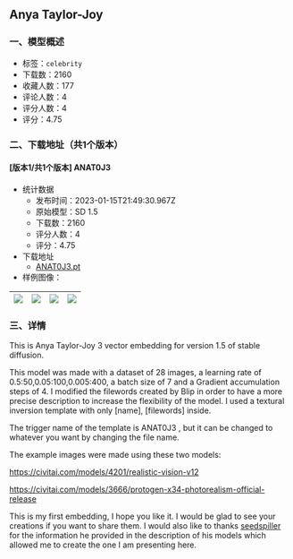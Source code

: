 ## Anya Taylor-Joy
### 一、模型概述

- 标签：`celebrity`
- 下载数：2160
- 收藏人数：177
- 评论人数：4
- 评分人数：4
- 评分：4.75

### 二、下载地址（共1个版本）

#### [版本1/共1个版本] ANAT0J3

- 统计数据
  - 发布时间：2023-01-15T21:49:30.967Z
  - 原始模型：SD 1.5
  - 下载数：2160
  - 评分人数：4
  - 评分：4.75
- 下载地址
  - [ANAT0J3.pt](https://civitai.com/api/download/models/5223)
- 样例图像：

| <img src="https://image.civitai.com/xG1nkqKTMzGDvpLrqFT7WA/a6135b0c-99d4-4e43-df4f-c8cc8a5cf800/width=450/39859.jpeg" /> | <img src="https://image.civitai.com/xG1nkqKTMzGDvpLrqFT7WA/54144074-056b-4d78-3efd-38881447d100/width=450/39868.jpeg" /> | <img src="https://image.civitai.com/xG1nkqKTMzGDvpLrqFT7WA/42d8fc42-69e1-4e89-9400-c6be0f2a7000/width=450/39867.jpeg" /> | <img src="https://image.civitai.com/xG1nkqKTMzGDvpLrqFT7WA/47301c60-5704-4049-2908-8a9717e74f00/width=450/39866.jpeg" /> |
| ---- | ---- | ---- | ---- |


### 三、详情
<p>This is Anya Taylor-Joy 3 vector embedding for version 1.5 of stable diffusion.</p><p>This model was made with a dataset of 28 images, a learning rate of 0.5:50,0.05:100,0.005:400, a batch size of 7 and a Gradient accumulation steps of 4. I modified the filewords created by Blip in order to have a more precise description to increase the flexibility of the model. I used a textural inversion template with only [name], [filewords] inside.</p><p>The trigger name of the template is ANAT0J3 , but it can be changed to whatever you want by changing the file name.</p><p>The example images were made using these two models:</p><p><a target="_blank" rel="ugc" href="https://civitai.com/models/4201/realistic-vision-v12">https://civitai.com/models/4201/realistic-vision-v12</a></p><p><a target="_blank" rel="ugc" href="https://civitai.com/models/3666/protogen-x34-photorealism-official-release">https://civitai.com/models/3666/protogen-x34-photorealism-official-release</a></p><p>This is my first embedding, I hope you like it. I would be glad to see your creations if you want to share them. I would also like to thanks <a target="_blank" rel="ugc" href="https://civitai.com/user/seedspiller">seedspiller</a> for the information he provided in the description of his models which allowed me to create the one I am presenting here.</p>
